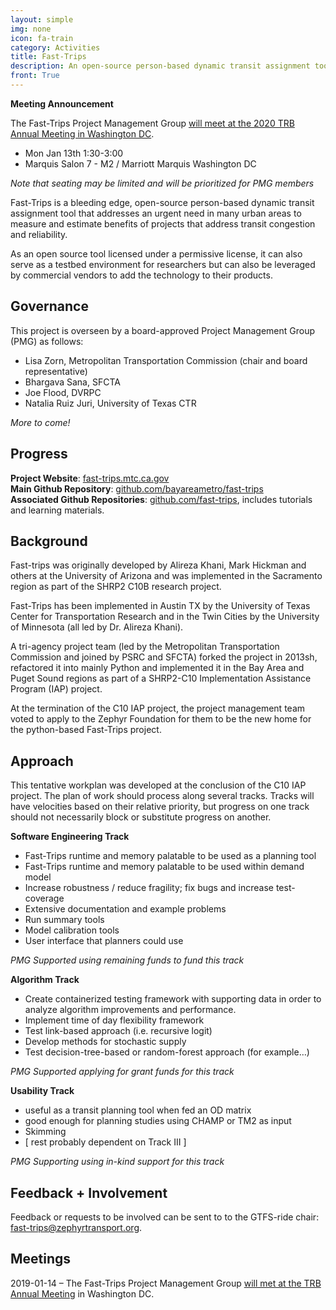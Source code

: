 ```yaml
---
layout: simple
img: none
icon: fa-train  
category: Activities
title: Fast-Trips
description: An open-source person-based dynamic transit assignment tool.
front: True
---
```


**Meeting Announcement**

The Fast-Trips Project Management Group [will meet at the 2020 TRB Annual Meeting in Washington DC](/events/2020-jan-fasttrips-pmg).

  - Mon Jan 13th 1:30-3:00   
  - Marquis Salon 7 - M2 / Marriott Marquis Washington DC

*Note that seating may be limited and will be prioritized for PMG members*


Fast-Trips is a bleeding edge, open-source person-based dynamic transit assignment tool that addresses an urgent need in many urban areas to measure and estimate benefits of projects that address transit congestion and reliability.

As an open source tool licensed under a permissive license, it can also serve as a testbed environment for researchers but can also be leveraged by commercial vendors to add the technology to their products.  


## Governance

This project is overseen by a board-approved Project Management Group (PMG) as follows:
 - Lisa Zorn, Metropolitan Transportation Commission (chair and board representative)
 - Bhargava Sana, SFCTA  
 - Joe Flood, DVRPC    
 - Natalia Ruiz Juri, University of Texas CTR  

 *More to come!*

## Progress

**Project Website**: [fast-trips.mtc.ca.gov](fast-trips.mtc.ca.gov)  
**Main Github Repository**: [github.com/bayareametro/fast-trips](github.com/bayareametro/fast-trips)  
**Associated Github Repositories**: [github.com/fast-trips](github.com/fast-trips), includes tutorials and learning materials.

## Background

Fast-trips was originally developed by Alireza Khani, Mark Hickman and others at the University of Arizona and was implemented in the Sacramento region as part of the SHRP2 C10B research project.

Fast-Trips has been implemented in Austin TX by the University of Texas Center for Transportation Research and in the Twin Cities by the University  of Minnesota (all led by Dr. Alireza Khani).

A tri-agency project team (led by the Metropolitan Transportation Commission and joined by PSRC and SFCTA) forked the project in 2013sh, refactored it into mainly Python and implemented it in the Bay Area and Puget Sound regions as part of a SHRP2-C10 Implementation Assistance Program (IAP) project.  

At the termination of the C10 IAP project, the project management team voted to apply to the Zephyr Foundation for them to be the new home for the python-based Fast-Trips project.

## Approach

This tentative workplan was developed at the conclusion of the C10 IAP project.  The plan of work should process along several tracks.  Tracks will have velocities based on their relative priority, but progress on one track should not necessarily block or substitute progress on another.

**Software Engineering Track**

 - Fast-Trips runtime and memory palatable to be used as a planning tool  
 - Fast-Trips runtime and memory palatable to be used within demand model  
 - Increase robustness / reduce fragility; fix bugs and increase test-coverage  
 - Extensive documentation and example problems  
 - Run summary tools  
 - Model calibration tools  
 - User interface that planners could use  

 *PMG Supported using remaining funds to fund this track*

**Algorithm Track**

 - Create containerized testing framework with supporting data in order to analyze algorithm improvements and performance.  
 - Implement time of day flexibility framework  
 - Test link-based approach (i.e. recursive logit)   
 - Develop methods for stochastic supply  
 - Test decision-tree-based or random-forest approach (for example…)  

  *PMG Supported applying for grant funds for this track*

**Usability Track**
 - useful as a transit planning tool when fed an OD matrix  
 - good enough for planning studies using CHAMP or TM2 as input  
 - Skimming  
 - [ rest probably dependent on Track III ]

  *PMG Supporting using in-kind support for this track*

## Feedback + Involvement

Feedback or requests to be involved can be sent to to the GTFS-ride chair: [fast-trips@zephyrtransport.org](mailto:fast-trips@zephyrtransport.org).

## Meetings

2019-01-14 – The Fast-Trips Project Management Group [will met at the TRB Annual Meeting](/events/2019-jan-fasttrips-pmg) in Washington DC.
